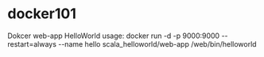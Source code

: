 # docker101

Dokcer web-app HelloWorld usage: docker run -d -p 9000:9000 --restart=always --name hello scala_helloworld/web-app /web/bin/helloworld
